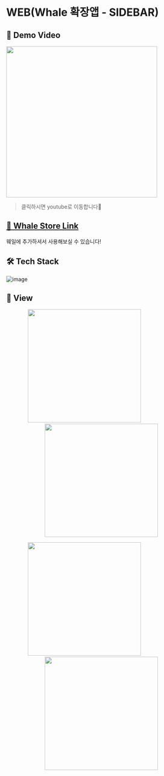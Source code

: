 # WEB(Whale 확장앱 - SIDEBAR)
## 🎥 Demo Video
[<img width="400" src="https://user-images.githubusercontent.com/39231606/102689439-777e3780-4241-11eb-866b-e03b6af79036.png"/>](https://youtu.be/mEeJ3k4bowY)
> 클릭하시면 youtube로 이동합니다💨
## [🛒 Whale Store Link](https://store.whale.naver.com/detail/dmnhpmpanddilnophgeiioicckioecnb)
웨일에 추가하셔서 사용해보실 수 있습니다!
## 🛠 Tech Stack
![image](https://user-images.githubusercontent.com/39231606/102591855-06158a80-4156-11eb-80f2-12571f8627ae.png)
## 📸 View
<p align="center">
  <img src="https://user-images.githubusercontent.com/39231606/102585734-4112c080-414c-11eb-8e2f-98c10057e81d.gif" width=300 height 500>
  &nbsp&nbsp&nbsp&nbsp&nbsp&nbsp&nbsp&nbsp&nbsp&nbsp&nbsp&nbsp&nbsp&nbsp&nbsp&nbsp&nbsp&nbsp&nbsp&nbsp&nbsp&nbsp
  <img src="https://user-images.githubusercontent.com/39231606/102586005-b4b4cd80-414c-11eb-89b1-09b1e133ab93.gif" width=300 height 500>
</p>
<p align="center">
  <img src="https://user-images.githubusercontent.com/39231606/102586717-ff831500-414d-11eb-90b1-de0b7000d10d.gif" width=300 height 500>
  &nbsp&nbsp&nbsp&nbsp&nbsp&nbsp&nbsp&nbsp&nbsp&nbsp&nbsp&nbsp&nbsp&nbsp&nbsp&nbsp&nbsp&nbsp&nbsp&nbsp&nbsp&nbsp
  <img src="https://user-images.githubusercontent.com/39231606/102586720-00b44200-414e-11eb-8ad1-7a47c56cce6f.gif" width=300 height 500>
</p>

